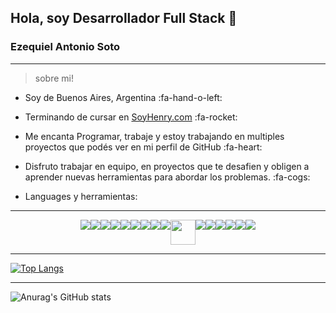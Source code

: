 ## Hola, soy Desarrollador Full Stack 👋
### Ezequiel Antonio Soto
****
> sobre mi!

- Soy de Buenos Aires, Argentina :fa-hand-o-left:

- Terminando de cursar en [SoyHenry.com](https://www.soyhenry.com/ "SoyHenry.com") :fa-rocket:

- Me encanta Programar, trabaje y estoy trabajando en multiples proyectos que podés ver en mi perfil de GitHub :fa-heart:

- Disfruto trabajar en equipo, en proyectos que te desafien y obligen a aprender nuevas herramientas para abordar los problemas. :fa-cogs:

- Languages y herramientas:

****

<div style="display: flex; flex-wrap: wrap; justify-content: center">
<img dir="auto"><img src="https://img.icons8.com/color/48/000000/html-5.png" style="max-width: 100%;">
<img src="https://img.icons8.com/color/48/000000/css3.png" style="max-width: 100%;">
<img src="https://img.icons8.com/color/48/000000/javascript.png" style="max-width: 100%;">
<img src="https://img.icons8.com/color/48/000000/typescript.png" style="max-width: 100%;">
<img src="https://img.icons8.com/color/48/000000/react-native.png" style="max-width: 100%;">
<img src="https://camo.githubusercontent.com/d3d1874579d4c426185cc3f0b5819d05cad0e3cb0d62ce2b182daea2abab84b3/68747470733a2f2f696d672e69636f6e73382e636f6d2f636f6c6f722f34382f3030303030302f72656475782e706e67" data-canonical-src="https://img.icons8.com/color/48/000000/redux.png" style="max-width: 100%;"></a>
<img src="https://img.icons8.com/color/48/000000/nodejs.png" style="max-width: 100%;">
<img src="https://img.icons8.com/color/48/000000/express.png" style="max-width: 100%;">
<img src="https://img.icons8.com/color/48/000000/nextjs.png" style="max-width: 100%;">
<img width="40px" src="https://s2.qwant.com/thumbr/0x380/f/1/def6e5a6cedacd5856251aeaef7e52119bf19a4f70ada987080f4a3db8e074/sequelize-logo-png-transparent.png?u=https%3A%2F%2Fcdn.freebiesupply.com%2Flogos%2Flarge%2F2x%2Fsequelize-logo-png-transparent.png&amp;q=0&amp;b=1&amp;p=0&amp;a=0" style="max-width: 100%;">
<img src="https://img.icons8.com/color/48/000000/postgresql.png" style="max-width: 100%;">
<img src="https://img.icons8.com/color/48/000000/mongodb.png" style="max-width: 100%;">
<img src="https://img.icons8.com/color/48/000000/bootstrap.png" style="max-width: 100%;">
<img src="https://img.icons8.com/color/48/000000/github.png" style="max-width: 100%;">
<img src="https://img.icons8.com/color/48/000000/linux.png" style="max-width: 100%;">
<img src="https://img.icons8.com/color/48/000000/java.png" style="max-width: 100%;">
</div>

****


[![Top Langs](https://github-readme-stats.vercel.app/api/top-langs/?username=sotoezequiel&layout=compact)](https://github.com/sotoezequiel/github-readme-stats)

****

![Anurag's GitHub stats](https://github-readme-stats.vercel.app/api?username=sotoezequiel&show_icons=true&theme=tokyonight)
